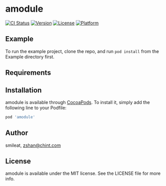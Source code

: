 # amodule

[![CI Status](https://img.shields.io/travis/smileat/amodule.svg?style=flat)](https://travis-ci.org/smileat/amodule)
[![Version](https://img.shields.io/cocoapods/v/amodule.svg?style=flat)](https://cocoapods.org/pods/amodule)
[![License](https://img.shields.io/cocoapods/l/amodule.svg?style=flat)](https://cocoapods.org/pods/amodule)
[![Platform](https://img.shields.io/cocoapods/p/amodule.svg?style=flat)](https://cocoapods.org/pods/amodule)

## Example

To run the example project, clone the repo, and run `pod install` from the Example directory first.

## Requirements

## Installation

amodule is available through [CocoaPods](https://cocoapods.org). To install
it, simply add the following line to your Podfile:

```ruby
pod 'amodule'
```

## Author

smileat, zshan@chint.com

## License

amodule is available under the MIT license. See the LICENSE file for more info.
